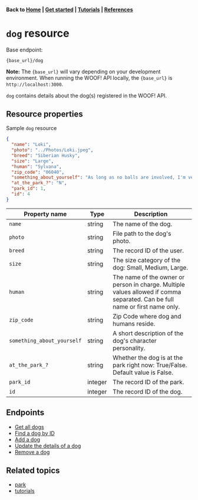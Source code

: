 #### Back to [Home](index.md) | [Get started](index.md#get-started) | [Tutorials](index.md#tutorials) | [References](index.md#reference)

# `dog` resource

Base endpoint:

```
{base_url}/dog
```
**Note:** The `{base_url}` will vary depending on your development environment. When running the WOOF! API locally, the `{base_url}` is `http://localhost:3000`.

`dog` contains details about the dog(s) registered in the WOOF! API.
## Resource properties
Sample `dog` resource

```json
{
  "name": "Loki",
  "photo": "../Photos/Loki.jpeg",
  "breed": "Siberian Husky",
  "size": "Large",
  "human": "Sylvana",
  "zip_code": "06040",
  "something_about_yourself": "As long as no balls are involved, I'm very mellow!",
  "at_the_park_?": "N",
  "park_id": 1,
  "id": 4
}
```


|Property name   |Type   |Description   |   
|---|---|---|
| `name`  |string   | The name of the dog.  |
| `photo`  |string   | File path to the dog's photo.  |   
| `breed`  |string   | The record ID of the user.  |   
| `size`  |string   | The size category of the dog: Small, Medium, Large.  |   
| `human`  |string  | The name of the owner or person in charge. Multiple values allowed if comma separated. Can be full name or first name only.  | 
| `zip_code`  |string   | Zip Code where dog and humans reside.  |   
| `something_about_yourself`  |string   | A short description of the dog's character personality.  |   
| `at_the_park_?`  |string   | Whether the dog is at the park right now: True/False. Default value is False. |   
| `park_id`  |integer  | The record ID of the park.  |   
| `id`  |integer   | The record ID of the dog.  |   

## Endpoints
* [Get all dogs](dog-get-all-dogs.md)
* [Find a dog by ID](dog-get-dog-by-id.md)
* [Add a dog](dog-add-dog.md)
* [Update the details of a dog](dog-update-dog.md)
* [Remove a dog](dog-delete-dog.md)
  
## Related topics
* [park](park-ref.md)
* [tutorials](index.md#tutorials)

